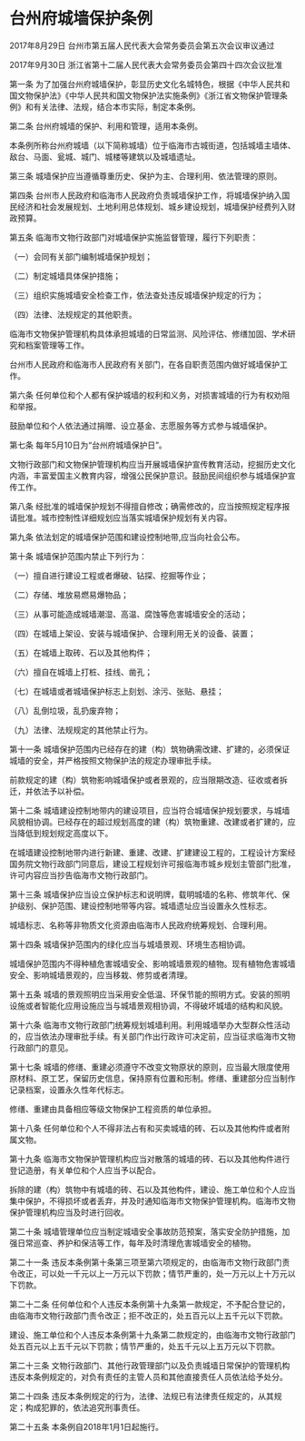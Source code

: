 # 台州府城墙保护条例

2017年8月29日 台州市第五届人民代表大会常务委员会第五次会议审议通过

2017年9月30日 浙江省第十二届人民代表大会常务委员会第四十四次会议批准

<!-- INFO END -->

第一条 为了加强台州府城墙保护，彰显历史文化名城特色，根据《中华人民共和国文物保护法》《中华人民共和国文物保护法实施条例》《浙江省文物保护管理条例》和有关法律、法规，结合本市实际，制定本条例。

第二条 台州府城墙的保护、利用和管理，适用本条例。

本条例所称台州府城墙（以下简称城墙）位于临海市古城街道，包括城墙主墙体、敌台、马面、瓮城、城门、城楼等建筑以及城墙遗址。

第三条 城墙保护应当遵循尊重历史、保护为主、合理利用、依法管理的原则。

第四条 台州市人民政府和临海市人民政府负责城墙保护工作，将城墙保护纳入国民经济和社会发展规划、土地利用总体规划、城乡建设规划，城墙保护经费列入财政预算。

第五条 临海市文物行政部门对城墙保护实施监督管理，履行下列职责：

（一）会同有关部门编制城墙保护规划；

（二）制定城墙具体保护措施；

（三）组织实施城墙安全检查工作，依法查处违反城墙保护规定的行为；

（四）法律、法规规定的其他职责。

临海市文物保护管理机构具体承担城墙的日常监测、风险评估、修缮加固、学术研究和档案管理等工作。

台州市人民政府和临海市人民政府有关部门，在各自职责范围内做好城墙保护工作。

第六条 任何单位和个人都有保护城墙的权利和义务，对损害城墙的行为有权劝阻和举报。

鼓励单位和个人依法通过捐赠、设立基金、志愿服务等方式参与城墙保护。

第七条 每年5月10日为“台州府城墙保护日”。

文物行政部门和文物保护管理机构应当开展城墙保护宣传教育活动，挖掘历史文化内涵，丰富爱国主义教育内容，增强公民保护意识。鼓励民间组织参与城墙保护宣传工作。

第八条 经批准的城墙保护规划不得擅自修改；确需修改的，应当按照规定程序报请批准。城市控制性详细规划应当落实城墙保护规划有关内容。

第九条 依法划定的城墙保护范围和建设控制地带,应当向社会公布。

第十条 城墙保护范围内禁止下列行为：

（一）擅自进行建设工程或者爆破、钻探、挖掘等作业；

（二）存储、堆放易燃易爆物品；

（三）从事可能造成城墙潮湿、高温、腐蚀等危害城墙安全的活动；

（四）在城墙上架设、安装与城墙保护、合理利用无关的设备、装置；

（五）在城墙上取砖、石以及其他构件；

（六）擅自在城墙上打桩、挂线、凿孔；

（七）在城墙或者城墙保护标志上刻划、涂污、张贴、悬挂；

（八）乱倒垃圾，乱扔废弃物；

（九）法律、法规规定的其他禁止行为。

第十一条 城墙保护范围内已经存在的建（构）筑物确需改建、扩建的，必须保证城墙的安全，并严格按照文物保护法的规定办理审批手续。

前款规定的建（构）筑物影响城墙保护或者景观的，应当限期改造、征收或者拆迁，并依法予以补偿。

第十二条 城墙建设控制地带内的建设项目，应当符合城墙保护规划要求，与城墙风貌相协调。已经存在的超过规划高度的建（构）筑物重建、改建或者扩建的，应当降低到规划规定高度以下。

在城墙建设控制地带内进行新建、重建、改建、扩建建设工程的，工程设计方案经国务院文物行政部门同意后，建设工程规划许可报临海市城乡规划主管部门批准，许可内容应当抄告临海市文物行政部门。

第十三条 城墙保护应当设立保护标志和说明牌，载明城墙的名称、修筑年代、保护级别、保护范围、建设控制地带等内容。城墙遗址应当设置永久性标志。

城墙标志、名称等非物质文化资源由临海市人民政府统筹规划、合理利用。

第十四条 城墙保护范围内的绿化应当与城墙景观、环境生态相协调。

城墙保护范围内不得种植危害城墙安全、影响城墙景观的植物。现有植物危害城墙安全、影响城墙景观的，应当移栽、修剪或者清理。

第十五条 城墙的景观照明应当采用安全低温、环保节能的照明方式。安装的照明设施或者智能化应用设施应当与城墙景观相协调，不得破坏城墙的结构和风貌。

第十六条 临海市文物行政部门统筹规划城墙利用。利用城墙举办大型群众性活动的，应当依法办理审批手续。有关部门作出行政许可决定前，应当征求临海市文物行政部门的意见。

第十七条 城墙的修缮、重建必须遵守不改变文物原状的原则，应当最大限度使用原材料、原工艺，保留历史信息，保持原有位置和形制。修缮、重建部分应当制作记录档案，设置永久性年代标志。

修缮、重建由具备相应等级文物保护工程资质的单位承担。

第十八条 任何单位和个人不得非法占有和买卖城墙的砖、石以及其他构件或者附属文物。

第十九条 临海市文物保护管理机构应当对散落的城墙的砖、石以及其他构件进行登记造册，有关单位和个人应当予以配合。

拆除的建（构）筑物中有城墙的砖、石以及其他构件，建设、施工单位和个人应当集中保护，不得损坏或者丢弃，并及时通知临海市文物保护管理机构。临海市文物保护管理机构应当及时进行回收。

第二十条 城墙管理单位应当制定城墙安全事故防范预案，落实安全防护措施，加强日常巡查、养护和保洁等工作，每年及时清理危害城墙安全的植物。

第二十一条 违反本条例第十条第三项至第六项规定的，由临海市文物行政部门责令改正，可以处一千元以上一万元以下罚款；情节严重的，处一万元以上十万元以下罚款。

第二十二条 任何单位和个人违反本条例第十九条第一款规定，不予配合登记的，由临海市文物行政部门责令改正；拒不改正的，处五百元以上五千元以下罚款。

建设、施工单位和个人违反本条例第十九条第二款规定的，由临海市文物行政部门处五百元以上五千元以下罚款；情节严重的，处五千元以上五万元以下罚款。

第二十三条 文物行政部门、其他行政管理部门以及负责城墙日常保护的管理机构违反本条例规定的，对负有责任的主管人员和其他直接责任人员依法给予处分。

第二十四条 违反本条例规定的行为，法律、法规已有法律责任规定的，从其规定；构成犯罪的，依法追究刑事责任。

第二十五条 本条例自2018年1月1日起施行。